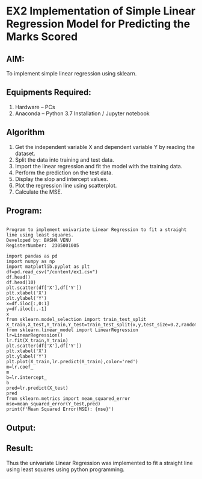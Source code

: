 # EX2 Implementation of Simple Linear Regression Model for Predicting the Marks Scored
## AIM:
To implement simple linear regression using sklearn.

## Equipments Required:
1. Hardware – PCs
2. Anaconda – Python 3.7 Installation / Jupyter notebook

## Algorithm
1. Get the independent variable X and dependent variable Y by reading the dataset.
2. Split the data into training and test data.
3. Import the linear regression and fit the model with the training data.
4. Perform the prediction on the test data.
5. Display the slop and intercept values.
6. Plot the regression line using scatterplot.
7. Calculate the MSE.

## Program:
```

Program to implement univariate Linear Regression to fit a straight line using least squares.
Developed by: BASHA VENU
RegisterNumber:  2305001005

import pandas as pd
import numpy as np
import matplotlib.pyplot as plt
df=pd.read_csv("/content/ex1.csv")
df.head()
df.head(10)
plt.scatter(df['X'],df['Y'])
plt.xlabel('X')
plt.ylabel('Y')
x=df.iloc[:,0:1]
y=df.iloc[:,-1]
x
from sklearn.model_selection import train_test_split
X_train,X_test,Y_train,Y_test=train_test_split(x,y,test_size=0.2,random_state=0)
from sklearn.linear_model import LinearRegression
lr=LinearRegression()
lr.fit(X_train,Y_train)
plt.scatter(df['X'],df['Y'])
plt.xlabel('X')
plt.ylabel('Y')
plt.plot(X_train,lr.predict(X_train),color='red')
m=lr.coef_
m
b=lr.intercept_
b
pred=lr.predict(X_test)
pred
from sklearn.metrics import mean_squared_error
mse=mean_squared_error(Y_test,pred)
print(f'Mean Squared Error(MSE): {mse}')

```

## Output:




## Result:
Thus the univariate Linear Regression was implemented to fit a straight line using least squares using python programming.
